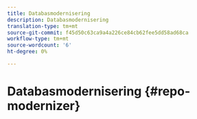 ```yaml
---
title: Databasmodernisering
description: Databasmodernisering
translation-type: tm+mt
source-git-commit: f45d50c63ca9a4a226ce84cb62fee5dd58ad68ca
workflow-type: tm+mt
source-wordcount: '6'
ht-degree: 0%

---
```



# Databasmodernisering {#repo-modernizer}

